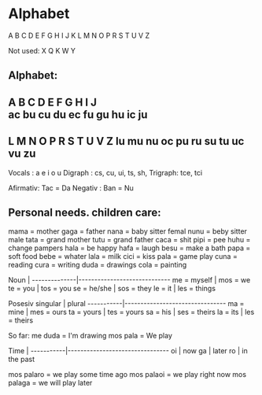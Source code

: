 # Alphabet

A B C D E F G H I J K L M N O P R S T U V Z


Not used: X Q K W Y 

Alphabet:
-------------------------------------------
A   B   C   D   E   F   G   H   I   J   
ac  bu  cu  du  ec  fu  gu  hu  ic  ju
-------------------------------------------
L   M   N   O   P   R   S   T   U   V   Z
lu  mu  nu  oc  pu  ru  su  tu  uc  vu  zu
-------------------------------------------

Vocals  : a  e  i  o  u
Digraph : cs, cu, ui, ts, sh, 
Trigraph: tce, tci

Afirmativ: Tac = Da
Negativ  : Ban = Nu

Personal needs. children care:
-------------------------------------------
mama = mother
gaga = father
nana = baby sitter femal
nunu = beby sitter male
tata = grand mother
tutu = grand father
caca = shit
pipi = pee
huhu = change pampers
hala = be happy
hafa = laugh
besu = make a bath
papa = soft food
bebe = whater
lala = milk
cici = kiss
pala = game play
cuna = reading
cura = writing
duda = drawings
cola = painting


Noun          | 
--------------|-----------------------------
me = myself   | mos = we
te = you      | tos = you
se = he/she   | sos = they
le = it       | les = things

Posesiv
singular   | plural
-----------|--------------------------------
ma = mine  | mes = ours
ta = yours | tes = yours
sa = his   | ses = theirs
la = its   | les = theirs
   
So far:
me  duda  =  I'm drawing
mos pala  =  We play  
   

Time       | 
-----------|--------------------------------
oi         | now
ga         | later 
ro         | in the past

mos palaro = we play some time ago
mos palaoi = we play right now
mos palaga = we will play later


